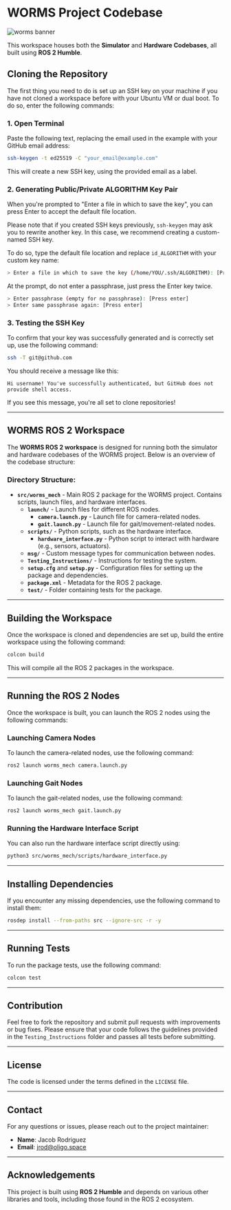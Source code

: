 
# WORMS Project Codebase

![worms banner](https://github.com/WORMS-OLIGO/worms_ws/assets/67200075/6f45db3f-da1c-4a3d-9e11-7c6b638430c2)

This workspace houses both the **Simulator** and **Hardware Codebases**, all built using **ROS 2 Humble**.

## Cloning the Repository

The first thing you need to do is set up an SSH key on your machine if you have not cloned a workspace before with your Ubuntu VM or dual boot. To do so, enter the following commands:

### 1. Open Terminal

Paste the following text, replacing the email used in the example with your GitHub email address:

```bash
ssh-keygen -t ed25519 -C "your_email@example.com"
```

This will create a new SSH key, using the provided email as a label.

### 2. Generating Public/Private ALGORITHM Key Pair

When you're prompted to "Enter a file in which to save the key", you can press Enter to accept the default file location. 

Please note that if you created SSH keys previously, `ssh-keygen` may ask you to rewrite another key. In this case, we recommend creating a custom-named SSH key. 

To do so, type the default file location and replace `id_ALGORITHM` with your custom key name:

```bash
> Enter a file in which to save the key (/home/YOU/.ssh/ALGORITHM): [Press Enter]
```

At the prompt, do not enter a passphrase, just press the Enter key twice.

```bash
> Enter passphrase (empty for no passphrase): [Press enter]
> Enter same passphrase again: [Press enter]
```

### 3. Testing the SSH Key

To confirm that your key was successfully generated and is correctly set up, use the following command:

```bash
ssh -T git@github.com
```

You should receive a message like this:

```
Hi username! You've successfully authenticated, but GitHub does not provide shell access.
```

If you see this message, you're all set to clone repositories!

---

## WORMS ROS 2 Workspace

The **WORMS ROS 2 workspace** is designed for running both the simulator and hardware codebases of the WORMS project. Below is an overview of the codebase structure:

### Directory Structure:

- **`src/worms_mech`** - Main ROS 2 package for the WORMS project. Contains scripts, launch files, and hardware interfaces.
  - **`launch/`** - Launch files for different ROS nodes.
    - **`camera.launch.py`** - Launch file for camera-related nodes.
    - **`gait.launch.py`** - Launch file for gait/movement-related nodes.
  - **`scripts/`** - Python scripts, such as the hardware interface.
    - **`hardware_interface.py`** - Python script to interact with hardware (e.g., sensors, actuators).
  - **`msg/`** - Custom message types for communication between nodes.
  - **`Testing_Instructions/`** - Instructions for testing the system.
  - **`setup.cfg`** and **`setup.py`** - Configuration files for setting up the package and dependencies.
  - **`package.xml`** - Metadata for the ROS 2 package.
  - **`test/`** - Folder containing tests for the package.

---

## Building the Workspace

Once the workspace is cloned and dependencies are set up, build the entire workspace using the following command:

```bash
colcon build
```

This will compile all the ROS 2 packages in the workspace.

---

## Running the ROS 2 Nodes

Once the workspace is built, you can launch the ROS 2 nodes using the following commands:

### Launching Camera Nodes

To launch the camera-related nodes, use the following command:

```bash
ros2 launch worms_mech camera.launch.py
```

### Launching Gait Nodes

To launch the gait-related nodes, use the following command:

```bash
ros2 launch worms_mech gait.launch.py
```

### Running the Hardware Interface Script

You can also run the hardware interface script directly using:

```bash
python3 src/worms_mech/scripts/hardware_interface.py
```

---

## Installing Dependencies

If you encounter any missing dependencies, use the following command to install them:

```bash
rosdep install --from-paths src --ignore-src -r -y
```

---

## Running Tests

To run the package tests, use the following command:

```bash
colcon test
```

---

## Contribution

Feel free to fork the repository and submit pull requests with improvements or bug fixes. Please ensure that your code follows the guidelines provided in the `Testing_Instructions` folder and passes all tests before submitting.

---

## License

The code is licensed under the terms defined in the `LICENSE` file.

---

## Contact

For any questions or issues, please reach out to the project maintainer:

- **Name**: Jacob Rodriguez
- **Email**: jrod@oligo.space

---

## Acknowledgements

This project is built using **ROS 2 Humble** and depends on various other libraries and tools, including those found in the ROS 2 ecosystem.

